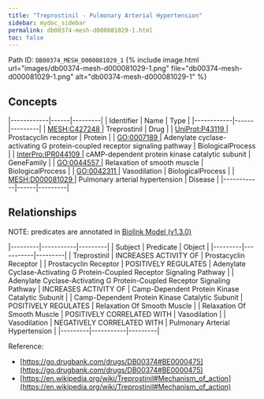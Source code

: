 ```yaml
---
title: "Treprostinil - Pulmonary Arterial Hypertension"
sidebar: mydoc_sidebar
permalink: db00374-mesh-d000081029-1.html
toc: false 
---
```



Path ID: `DB00374_MESH_D000081029_1`
{% include image.html url="images/db00374-mesh-d000081029-1.png" file="db00374-mesh-d000081029-1.png" alt="db00374-mesh-d000081029-1" %}

## Concepts

|------------|------|---------|
| Identifier | Name | Type    |
|------------|------|---------|
| <a href="https://identifiers.org/MESH:C427248">MESH:C427248 </a> | Treprostinil | Drug |
| <a href="https://identifiers.org/UniProt:P43119">UniProt:P43119 </a> | Prostacyclin receptor | Protein |
| <a href="https://identifiers.org/GO:0007189">GO:0007189 </a> | Adenylate cyclase-activating G protein-coupled receptor signaling pathway | BiologicalProcess |
| <a href="https://identifiers.org/InterPro:IPR044109">InterPro:IPR044109 </a> | cAMP-dependent protein kinase catalytic subunit | GeneFamily |
| <a href="https://identifiers.org/GO:0044557">GO:0044557 </a> | Relaxation of smooth muscle | BiologicalProcess |
| <a href="https://identifiers.org/GO:0042311">GO:0042311 </a> | Vasodilation | BiologicalProcess |
| <a href="https://identifiers.org/MESH:D000081029">MESH:D000081029 </a> | Pulmonary arterial hypertension | Disease |
|------------|------|---------|

## Relationships


NOTE: predicates are annotated in <a href="https://github.com/biolink/biolink-model/releases/tag/v1.3.0">Biolink Model (v1.3.0)</a>

|---------|-----------|---------|
| Subject | Predicate | Object  |
|---------|-----------|---------|
| Treprostinil | INCREASES ACTIVITY OF | Prostacyclin Receptor |
| Prostacyclin Receptor | POSITIVELY REGULATES | Adenylate Cyclase-Activating G Protein-Coupled Receptor Signaling Pathway |
| Adenylate Cyclase-Activating G Protein-Coupled Receptor Signaling Pathway | INCREASES ACTIVITY OF | Camp-Dependent Protein Kinase Catalytic Subunit |
| Camp-Dependent Protein Kinase Catalytic Subunit | POSITIVELY REGULATES | Relaxation Of Smooth Muscle |
| Relaxation Of Smooth Muscle | POSITIVELY CORRELATED WITH | Vasodilation |
| Vasodilation | NEGATIVELY CORRELATED WITH | Pulmonary Arterial Hypertension |
|---------|-----------|---------|

Reference: 
  - [https://go.drugbank.com/drugs/DB00374#BE0000475](https://go.drugbank.com/drugs/DB00374#BE0000475)
  - [https://en.wikipedia.org/wiki/Treprostinil#Mechanism_of_action](https://en.wikipedia.org/wiki/Treprostinil#Mechanism_of_action)
